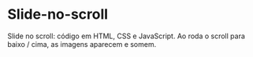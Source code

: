 # Slide-no-scroll
Slide no scroll: código em HTML, CSS e JavaScript. Ao roda o scroll para baixo / cima, as imagens aparecem e somem.

